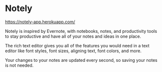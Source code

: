 # Notely

https://notely-app.herokuapp.com/

Notely is inspired by Evernote, with notebooks, notes, and productivity tools to stay productive and have all of your notes and ideas in one place.

The rich text editor gives you all of the features you would need in a text editor like font styles, font sizes, aligning text, font colors, and more.

Your changes to your notes are updated every second, so saving your notes is not needed.
